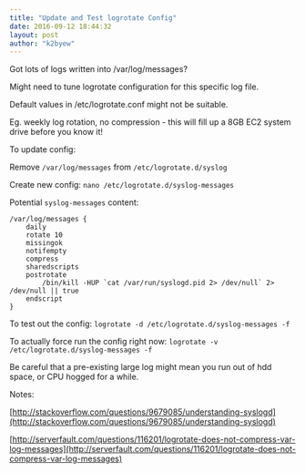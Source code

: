 ```yaml
---
title: "Update and Test logrotate Config"
date: 2016-09-12 18:44:32
layout: post
author: "k2byew"
---
```

Got lots of logs written into /var/log/messages?

Might need to tune logrotate configuration for this specific log file.

Default values in /etc/logrotate.conf might not be suitable.

Eg. weekly log rotation, no compression - this will fill up a 8GB EC2 system drive before you know it!


To update config:

Remove `/var/log/messages` from `/etc/logrotate.d/syslog`

Create new config: `nano /etc/logrotate.d/syslog-messages`

Potential `syslog-messages` content:

    /var/log/messages {
        daily
        rotate 10
        missingok
        notifempty
        compress
        sharedscripts
        postrotate
            /bin/kill -HUP `cat /var/run/syslogd.pid 2> /dev/null` 2> /dev/null || true
        endscript
    }


To test out the config: `logrotate -d /etc/logrotate.d/syslog-messages -f`

To actually force run the config right now: `logrotate -v /etc/logrotate.d/syslog-messages -f`

Be careful that a pre-existing large log might mean you run out of hdd space, or CPU hogged for a while.


Notes:

[http://stackoverflow.com/questions/9679085/understanding-syslogd](http://stackoverflow.com/questions/9679085/understanding-syslogd)

[http://serverfault.com/questions/116201/logrotate-does-not-compress-var-log-messages](http://serverfault.com/questions/116201/logrotate-does-not-compress-var-log-messages)
